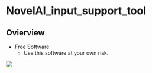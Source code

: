 
# NovelAI_input_support_tool

## Ovierview
- Free Software
  - Use this software at your own risk.


[![](https://img.youtube.com/vi/J-FuWv5gMQk/0.jpg)](https://www.youtube.com/watch?v=J-FuWv5gMQk)


